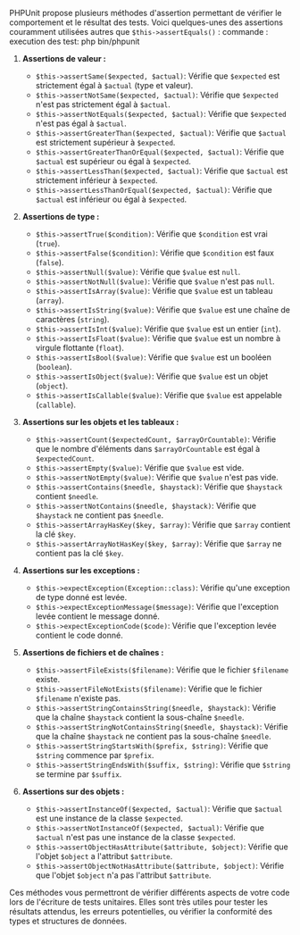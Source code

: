 PHPUnit propose plusieurs méthodes d'assertion permettant de vérifier le comportement et le résultat des tests.
Voici quelques-unes des assertions couramment utilisées autres que `$this->assertEquals()` :
commande :
    execution des test: php bin/phpunit

1. **Assertions de valeur :**
   - `$this->assertSame($expected, $actual)`: Vérifie que `$expected` est strictement égal à `$actual` (type et valeur).
   - `$this->assertNotSame($expected, $actual)`: Vérifie que `$expected` n'est pas strictement égal à `$actual`.
   - `$this->assertNotEquals($expected, $actual)`: Vérifie que `$expected` n'est pas égal à `$actual`.
   - `$this->assertGreaterThan($expected, $actual)`: Vérifie que `$actual` est strictement supérieur à `$expected`.
   - `$this->assertGreaterThanOrEqual($expected, $actual)`: Vérifie que `$actual` est supérieur ou égal à `$expected`.
   - `$this->assertLessThan($expected, $actual)`: Vérifie que `$actual` est strictement inférieur à `$expected`.
   - `$this->assertLessThanOrEqual($expected, $actual)`: Vérifie que `$actual` est inférieur ou égal à `$expected`.

2. **Assertions de type :**
   - `$this->assertTrue($condition)`: Vérifie que `$condition` est vrai (`true`).
   - `$this->assertFalse($condition)`: Vérifie que `$condition` est faux (`false`).
   - `$this->assertNull($value)`: Vérifie que `$value` est `null`.
   - `$this->assertNotNull($value)`: Vérifie que `$value` n'est pas `null`.
   - `$this->assertIsArray($value)`: Vérifie que `$value` est un tableau (`array`).
   - `$this->assertIsString($value)`: Vérifie que `$value` est une chaîne de caractères (`string`).
   - `$this->assertIsInt($value)`: Vérifie que `$value` est un entier (`int`).
   - `$this->assertIsFloat($value)`: Vérifie que `$value` est un nombre à virgule flottante (`float`).
   - `$this->assertIsBool($value)`: Vérifie que `$value` est un booléen (`boolean`).
   - `$this->assertIsObject($value)`: Vérifie que `$value` est un objet (`object`).
   - `$this->assertIsCallable($value)`: Vérifie que `$value` est appelable (`callable`).

3. **Assertions sur les objets et les tableaux :**
   - `$this->assertCount($expectedCount, $arrayOrCountable)`: Vérifie que le nombre d'éléments dans `$arrayOrCountable` est égal à `$expectedCount`.
   - `$this->assertEmpty($value)`: Vérifie que `$value` est vide.
   - `$this->assertNotEmpty($value)`: Vérifie que `$value` n'est pas vide.
   - `$this->assertContains($needle, $haystack)`: Vérifie que `$haystack` contient `$needle`.
   - `$this->assertNotContains($needle, $haystack)`: Vérifie que `$haystack` ne contient pas `$needle`.
   - `$this->assertArrayHasKey($key, $array)`: Vérifie que `$array` contient la clé `$key`.
   - `$this->assertArrayNotHasKey($key, $array)`: Vérifie que `$array` ne contient pas la clé `$key`.

4. **Assertions sur les exceptions :**
   - `$this->expectException(Exception::class)`: Vérifie qu'une exception de type donné est levée.
   - `$this->expectExceptionMessage($message)`: Vérifie que l'exception levée contient le message donné.
   - `$this->expectExceptionCode($code)`: Vérifie que l'exception levée contient le code donné.

5. **Assertions de fichiers et de chaînes :**
   - `$this->assertFileExists($filename)`: Vérifie que le fichier `$filename` existe.
   - `$this->assertFileNotExists($filename)`: Vérifie que le fichier `$filename` n'existe pas.
   - `$this->assertStringContainsString($needle, $haystack)`: Vérifie que la chaîne `$haystack` contient la sous-chaîne `$needle`.
   - `$this->assertStringNotContainsString($needle, $haystack)`: Vérifie que la chaîne `$haystack` ne contient pas la sous-chaîne `$needle`.
   - `$this->assertStringStartsWith($prefix, $string)`: Vérifie que `$string` commence par `$prefix`.
   - `$this->assertStringEndsWith($suffix, $string)`: Vérifie que `$string` se termine par `$suffix`.

6. **Assertions sur des objets :**
   - `$this->assertInstanceOf($expected, $actual)`: Vérifie que `$actual` est une instance de la classe `$expected`.
   - `$this->assertNotInstanceOf($expected, $actual)`: Vérifie que `$actual` n'est pas une instance de la classe `$expected`.
   - `$this->assertObjectHasAttribute($attribute, $object)`: Vérifie que l'objet `$object` a l'attribut `$attribute`.
   - `$this->assertObjectNotHasAttribute($attribute, $object)`: Vérifie que l'objet `$object` n'a pas l'attribut `$attribute`.

Ces méthodes vous permettront de vérifier différents aspects de votre code lors de l'écriture de tests unitaires. Elles sont très utiles pour tester les résultats attendus, les erreurs potentielles, ou vérifier la conformité des types et structures de données.

